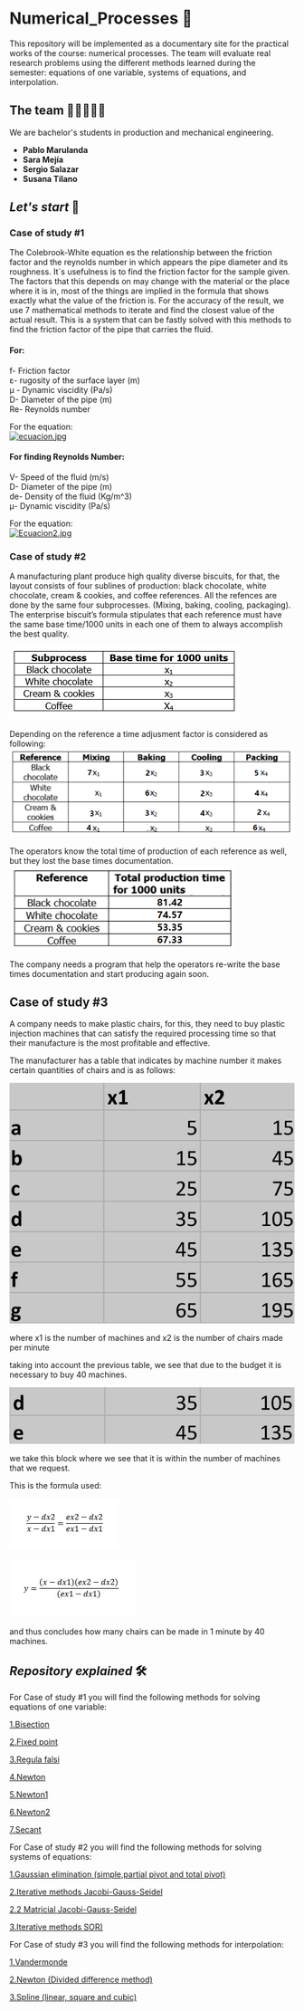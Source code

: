 # Numerical_Processes 🤖
This repository will be implemented as a documentary site for the practical works of the course: numerical processes. The team will evaluate real research problems using the different methods learned during the semester: equations of one variable, systems of equations, and interpolation. 

## The team 👩🏻‍💻👨‍💻

We are bachelor's students in production and mechanical engineering.

* **Pablo Marulanda** 
* **Sara Mejía** 
* **Sergio Salazar** 
* **Susana Tilano** 

## *Let's start* 🚀
### Case of study #1 
The Colebrook-White equation es the relationship between the friction factor and the reynolds number in which appears the pipe diameter and its roughness. It`s usefulness is to find the friction factor for the sample given. The factors that this depends on may change with the material or the place where it is in, most of the things are implied in the formula that shows exactly what the value of the friction is. For the accuracy of the result, we use 7 mathematical methods to iterate and find the closest value of the actual result. This is a system that can be fastly solved with this methods to find the friction factor of the pipe that carries the fluid. 

#### For:
f- Friction factor \
ε- rugosity of the surface layer (m)\
μ - Dynamic viscidity (Pa/s) \
D- Diameter of the pipe (m)\
Re- Reynolds number 

For the equation:\
[![ecuacion.jpg](https://i.postimg.cc/C5W73ypg/ecuacion.jpg)](https://postimg.cc/kRvWSp51)

#### For finding Reynolds Number:
V- Speed of the fluid (m/s)\
D- Diameter of the pipe (m)\
de- Density of the fluid (Kg/m^3) \
μ- Dynamic viscidity (Pa/s)

For the equation:\
[![Ecuacion2.jpg](https://i.postimg.cc/sgfmb4t1/Ecuacion2.jpg)](https://postimg.cc/rKb5rxyL)




### Case of study #2
A manufacturing plant produce high quality diverse biscuits, for that, the layout consists of four sublines of production: black chocolate, white chocolate, cream & cookies, and coffee references.
All the refences are done by the same four subprocesses. (Mixing, baking, cooling, packaging). The enterprise biscuit’s formula stipulates that each reference must have the same base time/1000 units in each one of them to always accomplish the best quality.

![Image text](https://github.com/Stilanof/Numerical_Processes/blob/main/study_case2/img/subprocesses.png)

Depending on the reference a time adjusment factor is considered as following:![Image text](https://github.com/Stilanof/Numerical_Processes/blob/main/study_case2/img/adjustment%20factor%201.png)


The operators know the total time of production of each reference as well, but they lost the base times documentation.
![Image text](https://github.com/Stilanof/Numerical_Processes/blob/main/study_case2/img/total%20production%20times%201.png)



The company needs a program that help the operators re-write the base times documentation and start producing again soon.

## Case of study #3

A company needs to make plastic chairs, for this, they need to buy plastic injection machines that can satisfy the required processing time so that their manufacture is the most profitable and effective.

The manufacturer has a table that indicates by machine number it makes certain quantities of chairs and is as follows:

![](Screenshot_2022-05-19-20-19-20-123_com.microsoft.office.excel.jpg)

where x1 is the number of machines and x2 is the number of chairs made per minute

taking into account the previous table, we see that due to the budget it is necessary to buy 40 machines.

![](https://github.com/Stilanof/Numerical_Processes/blob/main/Screenshot_2022-05-19-18-50-18-122_com.microsoft.office.excel~2.jpg)

we take this block where we see that it is within the number of machines that we request.

This is the formula used:

![](https://github.com/Stilanof/Numerical_Processes/blob/main/IMG-20220519-WA0012.jpg)

![](https://github.com/Stilanof/Numerical_Processes/blob/main/IMG-20220519-WA0013.jpg)

and thus concludes how many chairs can be made in 1 minute by 40 machines.


## *Repository explained* 🛠️

For Case of study #1 you will find the following methods for solving equations of one variable:

[1.Bisection](https://github.com/Stilanof/Numerical_Processes/blob/main/study_case1/codes/1.%20Bisection.m)

[2.Fixed point](https://github.com/Stilanof/Numerical_Processes/blob/main/study_case1/codes/2.%20Fixed%20Point.m)

[3.Regula falsi](https://github.com/Stilanof/Numerical_Processes/blob/main/study_case1/codes/3.%20Regula%20Falsa.m)

[4.Newton](https://github.com/Stilanof/Numerical_Processes/blob/main/study_case1/codes/4.%20Newton.m)

[5.Newton1](https://github.com/Stilanof/Numerical_Processes/blob/main/study_case1/codes/5.%20Newton%201.m)

[6.Newton2](https://github.com/Stilanof/Numerical_Processes/blob/main/study_case1/codes/6.%20Newton%202.m)

[7.Secant](https://github.com/Stilanof/Numerical_Processes/blob/main/study_case1/codes/7.%20Secant.m)

For Case of study #2 you will find the following methods for solving systems of equations:

[1.Gaussian elimination (simple,partial pivot and total pivot)](https://github.com/Stilanof/Numerical_Processes/blob/main/study_case2/Gaussian%20elimination.m)

[2.Iterative methods Jacobi-Gauss-Seidel](https://github.com/Stilanof/Numerical_Processes/blob/main/study_case2/Iterative_methods_Jacobi_Gauss_Seidel.m)

[2.2 Matricial Jacobi-Gauss-Seidel](https://github.com/Stilanof/Numerical_Processes/blob/main/study_case2/Matricial_JacobiSeid.m)

[3.Iterative methods SOR)](https://github.com/Stilanof/Numerical_Processes/blob/main/study_case2/SOR.m)


For Case of study #3 you will find the following methods for interpolation:

[1.Vandermonde](https://github.com/Stilanof/Numerical_Processes/blob/main/study_case3/1.%20Vandermonde.m)

[2.Newton (Divided difference method)](https://github.com/Stilanof/Numerical_Processes/blob/main/study_case3/2.%20Newton.m)

[3.Spline (linear, square and cubic)](https://github.com/Stilanof/Numerical_Processes/blob/main/study_case3/3.%20Spline.m)
